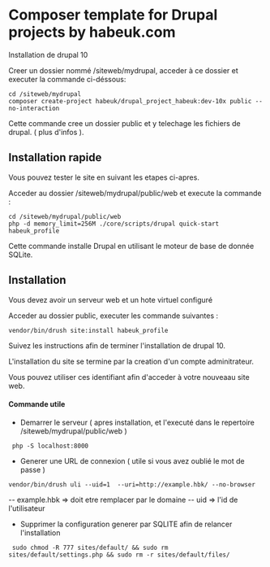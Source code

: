 # Composer template for Drupal projects by habeuk.com

Installation de drupal 10

Creer un dossier nommé /siteweb/mydrupal, acceder à ce dossier et executer la commande ci-déssous:

```
cd /siteweb/mydrupal
composer create-project habeuk/drupal_project_habeuk:dev-10x public --no-interaction
```

Cette commande cree un dossier public et y telechage les fichiers de drupal. ( plus d'infos ).

## Installation rapide

Vous pouvez tester le site en suivant les etapes ci-apres.

Acceder au dossier /siteweb/mydrupal/public/web et execute la commande :

```
cd /siteweb/mydrupal/public/web
php -d memory_limit=256M ./core/scripts/drupal quick-start habeuk_profile
```

Cette commande installe Drupal en utilisant le moteur de base de donnée SQLite.

## Installation

Vous devez avoir un serveur web et un hote virtuel configuré

Acceder au dossier public, executer les commande suivantes :

```
vendor/bin/drush site:install habeuk_profile
```

Suivez les instructions afin de terminer l'installation de drupal 10.

L'installation du site se termine par la creation d'un compte adminitrateur.

Vous pouvez utiliser ces identifiant afin d'acceder à votre nouveaau site web.

#### Commande utile

- Demarrer le serveur ( apres installation, et l'executé dans le repertoire /siteweb/mydrupal/public/web )

```
 php -S localhost:8000
```

- Generer une URL de connexion ( utile si vous avez oublié le mot de passe )

```
vendor/bin/drush uli --uid=1  --uri=http://example.hbk/ --no-browser
```

-- example.hbk => doit etre remplacer par le domaine
-- uid => l'id de l'utilisateur

- Supprimer la configuration generer par SQLITE afin de relancer l'installation

```
 sudo chmod -R 777 sites/default/ && sudo rm sites/default/settings.php && sudo rm -r sites/default/files/
```
